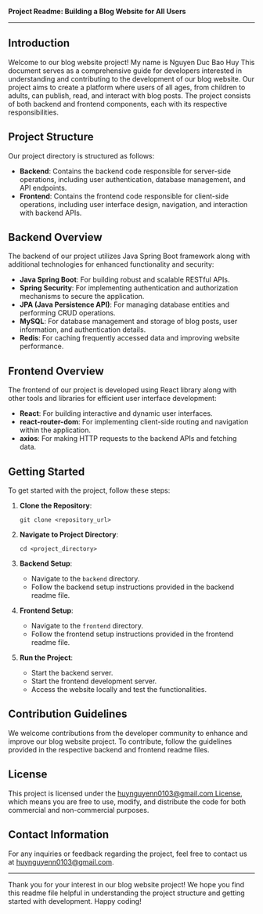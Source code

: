 **Project Readme: Building a Blog Website for All Users**

---

## Introduction

Welcome to our blog website project! My name is Nguyen Duc Bao Huy This document serves as a comprehensive guide for developers interested in understanding and contributing to the development of our blog website. Our project aims to create a platform where users of all ages, from children to adults, can publish, read, and interact with blog posts. The project consists of both backend and frontend components, each with its respective responsibilities.

## Project Structure

Our project directory is structured as follows:

- **Backend**: Contains the backend code responsible for server-side operations, including user authentication, database management, and API endpoints.
- **Frontend**: Contains the frontend code responsible for client-side operations, including user interface design, navigation, and interaction with backend APIs.

## Backend Overview

The backend of our project utilizes Java Spring Boot framework along with additional technologies for enhanced functionality and security:

- **Java Spring Boot**: For building robust and scalable RESTful APIs.
- **Spring Security**: For implementing authentication and authorization mechanisms to secure the application.
- **JPA (Java Persistence API)**: For managing database entities and performing CRUD operations.
- **MySQL**: For database management and storage of blog posts, user information, and authentication details.
- **Redis**: For caching frequently accessed data and improving website performance.

## Frontend Overview

The frontend of our project is developed using React library along with other tools and libraries for efficient user interface development:

- **React**: For building interactive and dynamic user interfaces.
- **react-router-dom**: For implementing client-side routing and navigation within the application.
- **axios**: For making HTTP requests to the backend APIs and fetching data.

## Getting Started

To get started with the project, follow these steps:

1. **Clone the Repository**: 
   ```
   git clone <repository_url>
   ```

2. **Navigate to Project Directory**:
   ```
   cd <project_directory>
   ```

3. **Backend Setup**:
   - Navigate to the `backend` directory.
   - Follow the backend setup instructions provided in the backend readme file.

4. **Frontend Setup**:
   - Navigate to the `frontend` directory.
   - Follow the frontend setup instructions provided in the frontend readme file.

5. **Run the Project**:
   - Start the backend server.
   - Start the frontend development server.
   - Access the website locally and test the functionalities.

## Contribution Guidelines

We welcome contributions from the developer community to enhance and improve our blog website project. To contribute, follow the guidelines provided in the respective backend and frontend readme files.

## License

This project is licensed under the [huynguyenn0103@gmail.com License](LICENSE), which means you are free to use, modify, and distribute the code for both commercial and non-commercial purposes.

## Contact Information

For any inquiries or feedback regarding the project, feel free to contact us at [huynguyenn0103@gmail.com](mailto:huynguyenn0103@gmail.com).

---

Thank you for your interest in our blog website project! We hope you find this readme file helpful in understanding the project structure and getting started with development. Happy coding!